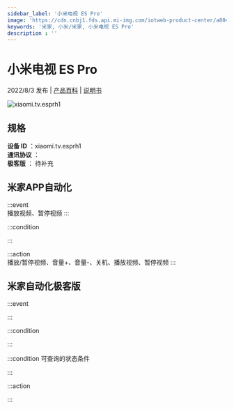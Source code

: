 ```yaml
---
sidebar_label: '小米电视 ES Pro'
image: 'https://cdn.cnbj1.fds.api.mi-img.com/iotweb-product-center/a804e67390572f3b908abeda6ecd2a06_1649751743105.png?GalaxyAccessKeyId=AKVGLQWBOVIRQ3XLEW&Expires=9223372036854775807&Signature=KtzJLXZVeyvpliuePUclGH4KuZ0='
keywords: '米家, 小米/米家, 小米电视 ES Pro'
description : ''
---
```

# 小米电视 ES Pro

2022/8/3 发布 | [产品百科](https://home.mi.com/webapp/content/baike/product/index.html?model=xiaomi.tv.esprh1/) | [说明书](https://home.mi.com/views/introduction.html?model=xiaomi.tv.esprh1&region=cn)

![xiaomi.tv.esprh1](https://cdn.cnbj1.fds.api.mi-img.com/iotweb-product-center/a804e67390572f3b908abeda6ecd2a06_1649751743105.png?GalaxyAccessKeyId=AKVGLQWBOVIRQ3XLEW&Expires=9223372036854775807&Signature=KtzJLXZVeyvpliuePUclGH4KuZ0=)

## 规格  
> 
**设备 ID** ：xiaomi.tv.esprh1  
**通讯协议** ：  
**极客版**  ： 待补充 


## 米家APP自动化  

:::event  
播放视频、暂停视频
:::

:::condition  

:::

:::action   
播放/暂停视频、音量+、音量-、关机、播放视频、暂停视频
:::

## 米家自动化极客版  

:::event  

:::

:::condition  

:::

:::condition 可查询的状态条件  

:::

:::action  

:::

        

